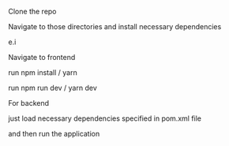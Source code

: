 Clone the repo

Navigate to those directories and install necessary dependencies

e.i

Navigate to frontend

run npm install / yarn

run npm run dev / yarn dev

For backend

just load necessary dependencies specified in pom.xml file

and then run the application
